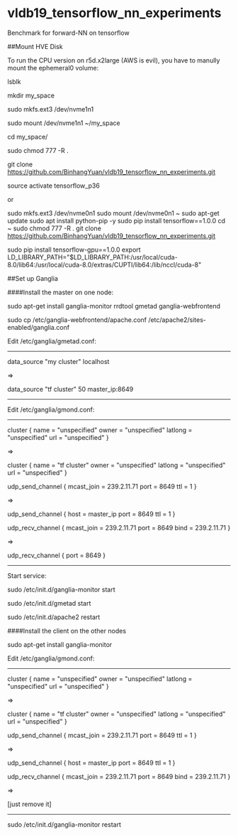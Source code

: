 # vldb19_tensorflow_nn_experiments

Benchmark for forward-NN on tensorflow

##Mount HVE Disk

To run the CPU version on r5d.x2large (AWS is evil), you have to manully mount the ephemeral0 volume:

lsblk

mkdir my_space

sudo mkfs.ext3 /dev/nvme1n1

sudo mount /dev/nvme1n1 ~/my_space

cd my_space/

sudo chmod 777 -R .

git clone https://github.com/BinhangYuan/vldb19_tensorflow_nn_experiments.git

source activate tensorflow_p36

or 

sudo mkfs.ext3 /dev/nvme0n1
sudo mount /dev/nvme0n1 ~
sudo apt-get update
sudo apt install python-pip -y
sudo pip install tensorflow==1.0.0
cd ~
sudo chmod 777 -R .
git clone https://github.com/BinhangYuan/vldb19_tensorflow_nn_experiments.git


sudo pip install tensorflow-gpu==1.0.0
export LD_LIBRARY_PATH="$LD_LIBRARY_PATH:/usr/local/cuda-8.0/lib64:/usr/local/cuda-8.0/extras/CUPTI/lib64:/lib/nccl/cuda-8"

##Set up Ganglia

####Install the master on one node:

sudo apt-get install ganglia-monitor rrdtool gmetad ganglia-webfrontend

sudo cp /etc/ganglia-webfrontend/apache.conf /etc/apache2/sites-enabled/ganglia.conf

Edit /etc/ganglia/gmetad.conf:

---
data_source "my cluster" localhost 

=> 

data_source "tf cluster" 50 master_ip:8649

---

Edit /etc/ganglia/gmond.conf:

---
cluster {
    name = "unspecified"
    owner = "unspecified"
    latlong = "unspecified"
    url = "unspecified"
}

=>

cluster {
    name = "tf cluster"
    owner = "unspecified"
    latlong = "unspecified"
    url = "unspecified"
}


udp_send_channel {
    mcast_join = 239.2.11.71
    port = 8649
    ttl = 1
}

=>

udp_send_channel {
    host = master_ip
    port = 8649
    ttl = 1
}

udp_recv_channel {
    mcast_join = 239.2.11.71
    port = 8649
    bind = 239.2.11.71
}

=>

udp_recv_channel {
    port = 8649
}

---
Start service:

sudo /etc/init.d/ganglia-monitor start

sudo /etc/init.d/gmetad start

sudo /etc/init.d/apache2 restart

####Install the client on the other nodes

sudo apt-get install ganglia-monitor

Edit /etc/ganglia/gmond.conf:

---
cluster {
    name = "unspecified"
    owner = "unspecified"
    latlong = "unspecified"
    url = "unspecified"
}

=>

cluster {
    name = "tf cluster"
    owner = "unspecified"
    latlong = "unspecified"
    url = "unspecified"
}


udp_send_channel {
    mcast_join = 239.2.11.71
    port = 8649
    ttl = 1
}

=>

udp_send_channel {
    host = master_ip
    port = 8649
    ttl = 1
}

udp_recv_channel {
    mcast_join = 239.2.11.71
    port = 8649
    bind = 239.2.11.71
}

=>

[just remove it]

---

sudo /etc/init.d/ganglia-monitor restart